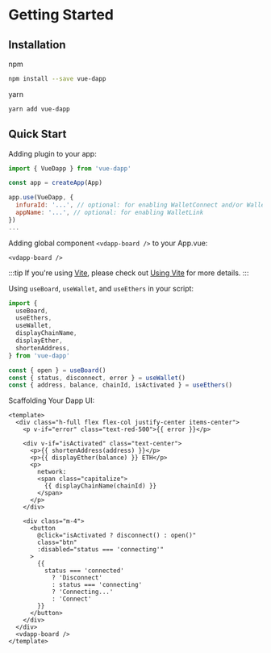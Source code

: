 # Getting Started

## Installation

npm

```bash
npm install --save vue-dapp
```

yarn

```bash
yarn add vue-dapp
```

## Quick Start

Adding plugin to your app:

```javascript
import { VueDapp } from 'vue-dapp'

const app = createApp(App)

app.use(VueDapp, {
  infuraId: '...', // optional: for enabling WalletConnect and/or WalletLink
  appName: '...', // optional: for enabling WalletLink
})
...
```

Adding global component `<vdapp-board />` to your App.vue:

```vue
<vdapp-board />
```

:::tip
If you're using [Vite](https://vitejs.dev/), please check out [Using Vite](./using-vite.md) for more details.
:::

Using `useBoard`, `useWallet`, and `useEthers` in your script:

```js
import {
  useBoard,
  useEthers,
  useWallet,
  displayChainName,
  displayEther,
  shortenAddress,
} from 'vue-dapp'

const { open } = useBoard()
const { status, disconnect, error } = useWallet()
const { address, balance, chainId, isActivated } = useEthers()
```

Scaffolding Your Dapp UI:

```vue
<template>
  <div class="h-full flex flex-col justify-center items-center">
    <p v-if="error" class="text-red-500">{{ error }}</p>

    <div v-if="isActivated" class="text-center">
      <p>{{ shortenAddress(address) }}</p>
      <p>{{ displayEther(balance) }} ETH</p>
      <p>
        network:
        <span class="capitalize">
          {{ displayChainName(chainId) }}
        </span>
      </p>
    </div>

    <div class="m-4">
      <button
        @click="isActivated ? disconnect() : open()"
        class="btn"
        :disabled="status === 'connecting'"
      >
        {{
          status === 'connected'
            ? 'Disconnect'
            : status === 'connecting'
            ? 'Connecting...'
            : 'Connect'
        }}
      </button>
    </div>
  </div>
  <vdapp-board />
</template>
```
